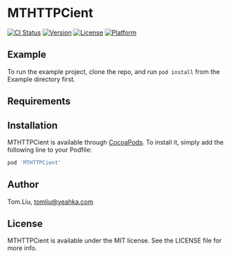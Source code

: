 # MTHTTPCient

[![CI Status](https://img.shields.io/travis/Tom.Liu/MTHTTPCient.svg?style=flat)](https://travis-ci.org/Tom.Liu/MTHTTPCient)
[![Version](https://img.shields.io/cocoapods/v/MTHTTPCient.svg?style=flat)](https://cocoapods.org/pods/MTHTTPCient)
[![License](https://img.shields.io/cocoapods/l/MTHTTPCient.svg?style=flat)](https://cocoapods.org/pods/MTHTTPCient)
[![Platform](https://img.shields.io/cocoapods/p/MTHTTPCient.svg?style=flat)](https://cocoapods.org/pods/MTHTTPCient)

## Example

To run the example project, clone the repo, and run `pod install` from the Example directory first.

## Requirements

## Installation

MTHTTPCient is available through [CocoaPods](https://cocoapods.org). To install
it, simply add the following line to your Podfile:

```ruby
pod 'MTHTTPCient'
```

## Author

Tom.Liu, tomliu@yeahka.com

## License

MTHTTPCient is available under the MIT license. See the LICENSE file for more info.
